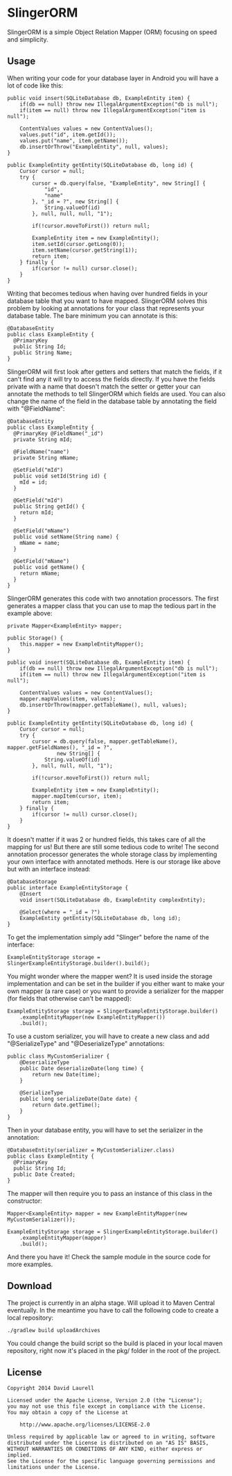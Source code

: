 SlingerORM
==========

SlingerORM is a simple Object Relation Mapper (ORM) focusing on speed and simplicity.

Usage
-----

When writing your code for your database layer in Android you will have a lot of code like this:

    public void insert(SQLiteDatabase db, ExampleEntity item) {
        if(db == null) throw new IllegalArgumentException("db is null");
        if(item == null) throw new IllegalArgumentException("item is null");

        ContentValues values = new ContentValues();
        values.put("id", item.getId());
        values.put("name", item.getName());
        db.insertOrThrow("ExampleEntity", null, values);
    }

    public ExampleEntity getEntity(SQLiteDatabase db, long id) {
        Cursor cursor = null;
        try {
            cursor = db.query(false, "ExampleEntity", new String[] {
                "id",
                "name"
            }, "_id = ?", new String[] {
                String.valueOf(id)
            }, null, null, null, "1");

            if(!cursor.moveToFirst()) return null;

            ExampleEntity item = new ExampleEntity();
            item.setId(cursor.getLong(0));
            item.setName(cursor.getString(1));
            return item;
        } finally {
            if(cursor != null) cursor.close();
        }
    }

Writing that becomes tedious when having over hundred fields in your database table that you want to
have mapped. SlingerORM solves this problem by looking at annotations for your class that represents
your database table. The bare minimum you can annotate is this:

    @DatabaseEntity
    public class ExampleEntity {
      @PrimaryKey
      public String Id;
      public String Name;
    }

SlingerORM will first look after getters and setters that match the fields, if it can't find any it
will try to access the fields directly. If you have the fields private with a name that doesn't
match the setter or getter your can annotate the methods to tell SlingerORM which fields are used.
You can also change the name of the field in the database table by annotating the field with
"@FieldName":

    @DatabaseEntity
    public class ExampleEntity {
      @PrimaryKey @FieldName("_id")
      private String mId;
      
      @FieldName("name")
      private String mName;
      
      @SetField("mId")
      public void setId(String id) {
        mId = id;
      }
      
      @GetField("mId")
      public String getId() {
        return mId;
      }
      
      @SetField("mName")
      public void setName(String name) {
        mName = name;
      }
      
      @GetField("mName")
      public void getName() {
        return mName;
      }
    }

SlingerORM generates this code with two annotation processors. The first generates a mapper class
that you can use to map the tedious part in the example above:

    private Mapper<ExampleEntity> mapper;

    public Storage() {
        this.mapper = new ExampleEntityMapper();
    }

    public void insert(SQLiteDatabase db, ExampleEntity item) {
        if(db == null) throw new IllegalArgumentException("db is null");
        if(item == null) throw new IllegalArgumentException("item is null");

        ContentValues values = new ContentValues();
        mapper.mapValues(item, values);
        db.insertOrThrow(mapper.getTableName(), null, values);
    }

    public ExampleEntity getEntity(SQLiteDatabase db, long id) {
        Cursor cursor = null;
        try {
            cursor = db.query(false, mapper.getTableName(), mapper.getFieldNames(), "_id = ?",
                    new String[] {
                String.valueOf(id)
            }, null, null, null, "1");

            if(!cursor.moveToFirst()) return null;

            ExampleEntity item = new ExampleEntity();
            mapper.mapItem(cursor, item);
            return item;
        } finally {
            if(cursor != null) cursor.close();
        }
    }

It doesn't matter if it was 2 or hundred fields, this takes care of all the mapping for us! But
there are still some tedious code to write! The second annotation processor generates the whole
storage class by implementing your own interface with annotated methods. Here is our storage like
above but with an interface instead:

    @DatabaseStorage
    public interface ExampleEntityStorage {
        @Insert
        void insert(SQLiteDatabase db, ExampleEntity complexEntity);

        @Select(where = "_id = ?")
        ExampleEntity getEntity(SQLiteDatabase db, long id);
    }

To get the implementation simply add "Slinger" before the name of the interface:

    ExampleEntityStorage storage = SlingerExampleEntityStorage.builder().build();

You might wonder where the mapper went? It is used inside the storage implementation and can be set
in the builder if you either want to make your own mapper (a rare case) or you want to provide
a serializer for the mapper (for fields that otherwise can't be mapped):

    ExampleEntityStorage storage = SlingerExampleEntityStorage.builder()
        .exampleEntityMapper(new ExampleEntityMapper())
        .build();

To use a custom serializer, you will have to create a new class and add "@SerializeType" and
"@DeserializeType" annotations:

    public class MyCustomSerializer {
        @DeserializeType
        public Date deserializeDate(long time) {
            return new Date(time);
        }

        @SerializeType
        public long serializeDate(Date date) {
            return date.getTime();
        }
    }

Then in your database entity, you will have to set the serializer in the annotation:

    @DatabaseEntity(serializer = MyCustomSerializer.class)
    public class ExampleEntity {
      @PrimaryKey
      public String Id;
      public Date Created;
    }

The mapper will then require you to pass an instance of this class in the constructor:

    Mapper<ExampleEntity> mapper = new ExampleEntityMapper(new MyCustomSerializer());

    ExampleEntityStorage storage = SlingerExampleEntityStorage.builder()
        .exampleEntityMapper(mapper)
        .build();

And there you have it! Check the sample module in the source code for more examples.

Download
--------

The project is currently in an alpha stage. Will upload it to Maven Central eventually. In the
meantime you have to call the following code to create a local repository:

    ./gradlew build uploadArchives


You could change the build script so the build is placed in your local maven repository, right now
it's placed in the pkg/ folder in the root of the project.

License
-------

    Copyright 2014 David Laurell

    Licensed under the Apache License, Version 2.0 (the "License");
    you may not use this file except in compliance with the License.
    You may obtain a copy of the License at

        http://www.apache.org/licenses/LICENSE-2.0

    Unless required by applicable law or agreed to in writing, software
    distributed under the License is distributed on an "AS IS" BASIS,
    WITHOUT WARRANTIES OR CONDITIONS OF ANY KIND, either express or implied.
    See the License for the specific language governing permissions and
    limitations under the License.
